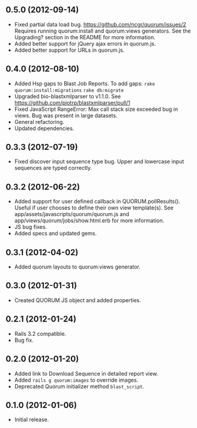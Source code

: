 ## 0.5.0 (2012-09-14)

* Fixed partial data load bug. https://github.com/ncgr/quorum/issues/2
  Requires running quorum:install and quorum:views generators.
  See the Upgrading? section in the README for more information.
* Added better support for jQuery ajax errors in quorum.js.
* Added better support for URLs in quorum.js.

## 0.4.0 (2012-08-10)

* Added Hsp gaps to Blast Job Reports.
  To add gaps: `rake quorum:install:migrations` `rake db:migrate`
* Upgraded bio-blastxmlparser to v1.1.0.
  See https://github.com/pjotrp/blastxmlparser/pull/1
* Fixed JavaScript RangeError: Max call stack size exceeded bug in views.
  Bug was present in large datasets.
* General refactoring.
* Updated dependencies.

## 0.3.3 (2012-07-19)

* Fixed discover input sequence type bug. Upper and lowercase
  input sequences are typed correctly.

## 0.3.2 (2012-06-22)

* Added support for user defined callback in QUORUM.pollResults().
  Useful if user chooses to define their own view template(s).
  See app/assets/javascripts/quorum/quorum.js and
  app/views/quorum/jobs/show.html.erb for more information.
* JS bug fixes.
* Added specs and updated gems.

## 0.3.1 (2012-04-02)

* Added quorum layouts to quorum:views generator.

## 0.3.0 (2012-01-31)

* Created QUORUM JS object and added properties.

## 0.2.1 (2012-01-24)

* Rails 3.2 compatible.
* Bug fix.

## 0.2.0 (2012-01-20)

* Added link to Download Sequence in detailed report view.
* Added `rails g quorum:images` to override images.
* Deprecated Quorum initializer method `blast_script`.

## 0.1.0 (2012-01-06)

* Initial release.

